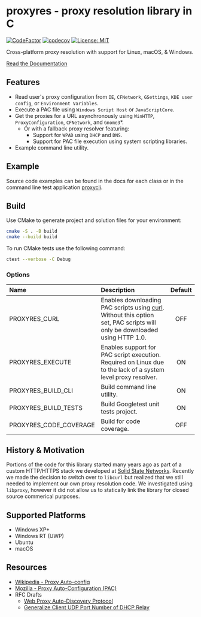 # proxyres - proxy resolution library in C

[![CodeFactor](https://www.codefactor.io/repository/github/nmoinvaz/proxyres/badge)](https://www.codefactor.io/repository/github/nmoinvaz/proxyres) [![codecov](https://codecov.io/gh/nmoinvaz/proxyres/branch/master/graph/badge.svg?token=aBv603YArh)](https://codecov.io/gh/nmoinvaz/proxyres) [![License: MIT](https://img.shields.io/badge/license-MIT-lightgrey.svg)](https://github.com/nmoinvaz/proxyres/blob/master/LICENSE.md)

Cross-platform proxy resolution with support for Linux, macOS, & Windows.

[Read the Documentation](doc/README.md)

## Features

* Read user's proxy configuration from `IE`, `CFNetwork`, `GSettings`, `KDE user config`, or `Environment Variables`.
* Execute a PAC file using `Windows Script Host` or `JavaScriptCore`.
* Get the proxies for a URL asynchronously using `WinHTTP`, `ProxyConfiguration`, `CFNetwork`, and `Gnome3`*.
  * Or with a fallback proxy resolver featuring:
    * Support for `WPAD` using `DHCP` and `DNS`.
    * Support for PAC file execution using system scripting libraries.
* Example command line utility.

## Example

Source code examples can be found in the docs for each class or in the command line test application [proxycli](./test/proxycli.c).

## Build

Use CMake to generate project and solution files for your environment:

```bash
cmake -S . -B build
cmake --build build
```

To run CMake tests use the following command:

```bash
ctest --verbose -C Debug
```

### Options

|Name|Description|Default|
|:-|:-|:-:|
|PROXYRES_CURL|Enables downloading PAC scripts using [curl](https://github.com/curl/curl). Without this option set, PAC scripts will only be downloaded using HTTP 1.0.|OFF|
|PROXYRES_EXECUTE|Enables support for PAC script execution. Required on Linux due to the lack of a system level proxy resolver.|ON|
|PROXYRES_BUILD_CLI|Build command line utility.|ON|
|PROXYRES_BUILD_TESTS|Build Googletest unit tests project.|ON|
|PROXYRES_CODE_COVERAGE|Build for code coverage.|OFF|

## History & Motivation

Portions of the code for this library started many years ago as part of a custom HTTP/HTTPS stack we developed at [Solid State Networks](https://solidstatenetworks.com/). Recently we made the decision to switch over to `libcurl` but realized that we still needed to implement our own proxy resolution code. We investigated using `libproxy`, however it did not allow us to statically link the library for closed source commerical purposes.

## Supported Platforms

* Windows XP+
* Windows RT (UWP)
* Ubuntu
* macOS

## Resources

* [Wikipedia - Proxy Auto-config](https://en.wikipedia.org/wiki/Proxy_auto-config)
* [Mozilla - Proxy Auto-Configuration (PAC)](https://developer.mozilla.org/en-US/docs/Web/HTTP/Proxy_servers_and_tunneling/Proxy_Auto-Configuration_PAC_file)
* RFC Drafts
  * [Web Proxy Auto-Discovery Protocol](https://datatracker.ietf.org/doc/html/draft-ietf-wrec-wpad-01)
  * [Generalize Client UDP Port Number of DHCP Relay](https://datatracker.ietf.org/doc/html/draft-shen-dhc-client-port-00)
